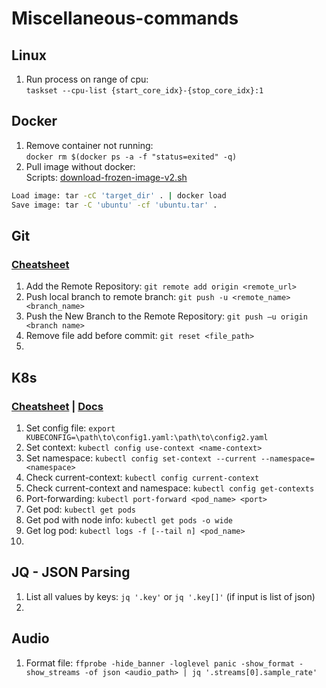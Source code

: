 # Miscellaneous-commands
## Linux
1. Run process on range of cpu: <br />
`taskset --cpu-list {start_core_idx}-{stop_core_idx}:1`

## Docker
1. Remove container not running: <br />
`docker rm $(docker ps -a -f "status=exited" -q)`
2. Pull image without docker:  <br />
Scripts: [download-frozen-image-v2.sh](https://raw.githubusercontent.com/moby/moby/master/contrib/download-frozen-image-v2.sh)
```bash download-frozen-image-v2.sh target_dir image[:tag][@digest]
Load image: tar -cC 'target_dir' . | docker load
Save image: tar -C 'ubuntu' -cf 'ubuntu.tar' .
```
## Git
### [Cheatsheet](https://www.freecodecamp.org/news/git-cheat-sheet/)
1. Add the Remote Repository: `git remote add origin <remote_url>`
2. Push local branch to remote branch: `git push -u <remote_name> <branch_name>`
3. Push the New Branch to the Remote Repository: `git push –u origin <branch name>`
4. Remove file add before commit: `git reset <file_path>`
5. 
## K8s
### [Cheatsheet](https://kubernetes.io/docs/reference/kubectl/cheatsheet/) | [Docs](https://kubernetes.io/docs/reference/generated/kubectl/kubectl-commands#logs)
1. Set config file: `export KUBECONFIG=\path\to\config1.yaml:\path\to\config2.yaml`
2. Set context: `kubectl config use-context <name-context>`
3. Set namespace: `kubectl config set-context --current --namespace=<namespace>`
4. Check current-context: `kubectl config current-context`
5. Check current-context and namespace: `kubectl config get-contexts`
6. Port-forwarding: `kubectl port-forward <pod_name> <port>`
7. Get pod: `kubectl get pods`
8. Get pod with node info: `kubectl get pods -o wide`
9. Get log pod: `kubectl logs -f [--tail n] <pod_name>`
10. 
## JQ - JSON Parsing
1. List all values by keys: `jq '.key'` or `jq '.key[]'` (if input is list of json)
2. 
## Audio
1. Format file: `ffprobe -hide_banner -loglevel panic -show_format -show_streams -of json <audio_path> | jq '.streams[0].sample_rate'`
